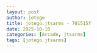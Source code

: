 ```yaml
---
layout: post
author: jotego
title: jotego.jtsarms - 701515f
date: 2025-10-10
categories: [Arcade, jtsarms]
tags: [jotego.jtsarms]
---
```


